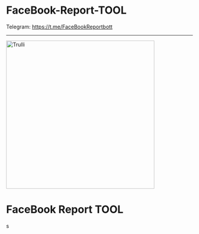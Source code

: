 # FaceBook-Report-TOOL

 Telegram: https://t.me/FaceBookReportbott
<hr>
<img src="https://i.ibb.co/P6WVcQR/facebook-photo-rep.jpg" alt="Trulli" width="400" height="400">

# FaceBook Report TOOL

<meta name="google-site-verification" content="nQ82aEwHKRupu7ptOc3uD1p2R1itN_oM8g-MqlrErCM" />s

